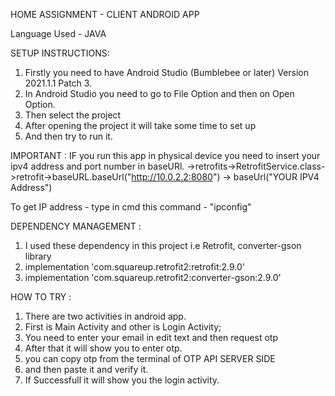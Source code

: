 
HOME ASSIGNMENT - CLIENT ANDROID APP

Language Used - JAVA 


SETUP INSTRUCTIONS:

1. Firstly you need to have Android Studio (Bumblebee or later) Version 2021.1.1 Patch 3.
2. In Android Studio you need to go to File Option and then on Open Option.
3. Then select the project
4. After opening the project it will take some time to set up
5. And then try to run it.

IMPORTANT : IF you run this app in physical device you need to insert your ipv4 address and port number in baseURl.
->retrofits->RetrofitService.class->retrofit->baseURL.baseUrl("http://10.0.2.2:8080") -> baseUrl("YOUR IPV4 Address")

To get IP address - type in cmd this command - "ipconfig"


DEPENDENCY MANAGEMENT :

1. I used these dependency in this project i.e Retrofit, converter-gson library
2. implementation 'com.squareup.retrofit2:retrofit:2.9.0'
3. implementation 'com.squareup.retrofit2:converter-gson:2.9.0'
   
   
HOW TO TRY :

1. There are two activities in android app.
2. First is Main Activity and other is Login Activity;
3. You need to enter your email in edit text and then request otp
4. After that it will show you to enter otp.
5. you can copy otp from the terminal of OTP API SERVER SIDE
6. and then paste it and verify it.
7. If Successfull it will show you the login activity.
